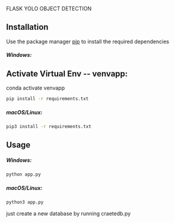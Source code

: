FLASK YOLO OBJECT DETECTION 

## Installation

Use the package manager [pip](https://pip.pypa.io/en/stable/) to install the required dependencies

##### Windows:

## Activate Virtual Env -- venvapp: 
conda activate venvapp

```zsh
pip install -r requirements.txt
```

##### macOS/Linux:

```zsh
pip3 install -r requirements.txt
```

## Usage

##### Windows:

```zsh
python app.py
```

##### macOS/Linux:

```zsh
python3 app.py
```

just create a new database by running craetedb.py

